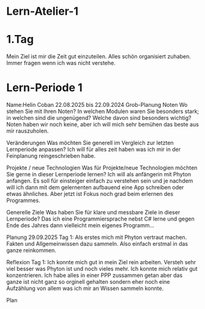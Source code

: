 # Lern-Atelier-1
# 1.Tag
Mein Ziel ist mir die Zeit gut einzuteilen.
Alles schön organisiert zuhaben.
Immer fragen wenn ich was nicht verstehe.

# Lern-Periode 1
Name:Helin Coban
22.08.2025 bis 22.09.2024
Grob-Planung
Noten
Wo stehen Sie mit Ihren Noten? In welchen Modulen waren Sie besonders stark; in welchen sind die ungenügend? Welche davon sind besonders wichtig?
Noten haben wir noch keine, aber ich will mich sehr bemühen das beste aus mir rauszuholen.

Veränderungen
Was möchten Sie generell im Vergleich zur letzten Lernperiode anpassen? 
Ich will für alles zeit haben was ich mir in der Feinplanung reingeschrieben habe.

Projekte / neue Technologien
Was für Projekte/neue Technologien möchten Sie gerne in dieser Lernperiode lernen? 
Ich will als anfängerin mit Phyton anfangen. Es soll für einsteiger einfach zu verstehen sein und je nachdem will ich dann mit dem gelernenten aufbauend eine App schreiben oder etwas ähnliches. Aber jetzt ist Fokus noch grad beim erlernen des Programmes.

Generelle Ziele
Was haben Sie für klare und messbare Ziele in dieser Lernperiode? 
Das ich eine Programmiersprache nebst C# lerne und gegen Ende des Jahres dann vielleicht mein eigenes Programm...

Planung 29.09.2025 Tag 1:
Als erstes mich mit Phyton vertraut machen. Fakten und Allgemeinwissen dazu sammeln. Also einfach erstmal in das ganze reinkommen.

Reflexion Tag 1:
Ich konnte mich gut in mein Ziel rein arbeiten. Versteh sehr viel besser was Phyton ist und noch vieles mehr. Ich konnte mich relativ gut konzentrieren. Ich habe alles in einer PPP zussammen getan aber das ganze ist nicht ganz so orginell gehalten sondern eher noch eine Aufzählung von allem was ich mir an Wissen sammeln konnte.

Plan

